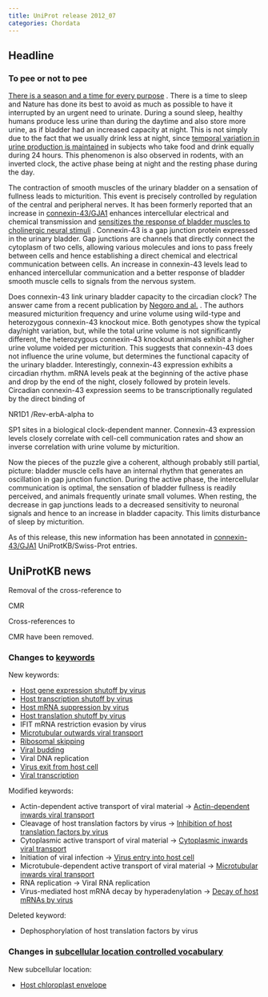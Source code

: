 ```yaml
---
title: UniProt release 2012_07
categories: Chordata
---
```


## Headline

### To pee or not to pee

[There is a season and a time for every purpose](http://niv.scripturetext.com/ecclesiastes/3.htm) . There is a time to sleep and Nature has done its best to avoid as much as possible to have it interrupted by an urgent need to urinate. During a sound sleep, healthy humans produce less urine than during the daytime and also store more urine, as if bladder had an increased capacity at night. This is not simply due to the fact that we usually drink less at night, since [temporal variation in urine production is maintained](http://www.ncbi.nlm.nih.gov/pubmed/7772798) in subjects who take food and drink equally during 24 hours. This phenomenon is also observed in rodents, with an inverted clock, the active phase being at night and the resting phase during the day.

The contraction of smooth muscles of the urinary bladder on a sensation of fullness leads to micturition. This event is precisely controlled by regulation of the central and peripheral nerves. It has been formerly reported that an increase in [connexin-43/GJA1](http://www.uniprot.org/uniprot/?query=gene:gja1+AND+reviewed:yes) enhances intercellular electrical and chemical transmission and [sensitizes the response of bladder muscles to cholinergic neural stimuli](http://www.ncbi.nlm.nih.gov/pubmed/12676745,21511298) . Connexin-43 is a gap junction protein expressed in the urinary bladder. Gap junctions are channels that directly connect the cytoplasm of two cells, allowing various molecules and ions to pass freely between cells and hence establishing a direct chemical and electrical communication between cells. An increase in connexin-43 levels lead to enhanced intercellular communication and a better response of bladder smooth muscle cells to signals from the nervous system.

Does connexin-43 link urinary bladder capacity to the circadian clock? The answer came from a recent publication by [Negoro and al.](http://www.ncbi.nlm.nih.gov/pubmed/22549838) . The authors measured micturition frequency and urine volume using wild-type and heterozygous connexin-43 knockout mice. Both genotypes show the typical day/night variation, but, while the total urine volume is not significantly different, the heterozygous connexin-43 knockout animals exhibit a higher urine volume voided per micturition. This suggests that connexin-43 does not influence the urine volume, but determines the functional capacity of the urinary bladder. Interestingly, connexin-43 expression exhibits a circadian rhythm. mRNA levels peak at the beginning of the active phase and drop by the end of the night, closely followed by protein levels. Circadian connexin-43 expression seems to be transcriptionally regulated by the direct binding of

NR1D1 /Rev-erbA-alpha to

SP1 sites in a biological clock-dependent manner. Connexin-43 expression levels closely correlate with cell-cell communication rates and show an inverse correlation with urine volume by micturition.

Now the pieces of the puzzle give a coherent, although probably still partial, picture: bladder muscle cells have an internal rhythm that generates an oscillation in gap junction function. During the active phase, the intercellular communication is optimal, the sensation of bladder fullness is readily perceived, and animals frequently urinate small volumes. When resting, the decrease in gap junctions leads to a decreased sensitivity to neuronal signals and hence to an increase in bladder capacity. This limits disturbance of sleep by micturition.

As of this release, this new information has been annotated in [connexin-43/GJA1](http://www.uniprot.org/uniprot/?query=gene:gja1+AND+reviewed:yes) UniProtKB/Swiss-Prot entries.

## UniProtKB news

Removal of the cross-reference to

CMR

Cross-references to

CMR have been removed.

### Changes to [keywords](http://www.uniprot.org/docs/keywlist)

New keywords:

-   [Host gene expression shutoff by virus](http://www.uniprot.org/keywords/KW-1190)
-   [Host transcription shutoff by virus](http://www.uniprot.org/keywords/KW-1191)
-   [Host mRNA suppression by virus](http://www.uniprot.org/keywords/KW-1192)
-   [Host translation shutoff by virus](http://www.uniprot.org/keywords/KW-1193)
-   IFIT mRNA restriction evasion by virus
-   [Microtubular outwards viral transport](http://www.uniprot.org/keywords/KW-1189)
-   [Ribosomal skipping](http://www.uniprot.org/keywords/KW-1197)
-   [Viral budding](http://www.uniprot.org/keywords/KW-1198)
-   Viral DNA replication
-   [Virus exit from host cell](http://www.uniprot.org/keywords/KW-1188)
-   [Viral transcription](http://www.uniprot.org/keywords/KW-1195)

Modified keywords:

-   Actin-dependent active transport of viral material -&gt; [Actin-dependent inwards viral transport](http://www.uniprot.org/keywords/KW-1178)
-   Cleavage of host translation factors by virus -&gt; [Inhibition of host translation factors by virus](http://www.uniprot.org/keywords/KW-0693)
-   Cytoplasmic active transport of viral material -&gt; [Cytoplasmic inwards viral transport](http://www.uniprot.org/keywords/KW-1176)
-   Initiation of viral infection -&gt; [Virus entry into host cell](http://www.uniprot.org/keywords/KW-1160)
-   Microtubule-dependent active transport of viral material -&gt; [Microtubular inwards viral transport](http://www.uniprot.org/keywords/KW-1177)
-   RNA replication -&gt; Viral RNA replication
-   Virus-mediated host mRNA decay by hyperadenylation -&gt; [Decay of host mRNAs by virus](http://www.uniprot.org/keywords/KW-1132)

Deleted keyword:

-   Dephosphorylation of host translation factors by virus

### Changes in [subcellular location controlled vocabulary](http://www.uniprot.org/docs/?subcell)

New subcellular location:

-   [Host chloroplast envelope](http://www.uniprot.org/locations/SL-0483)
